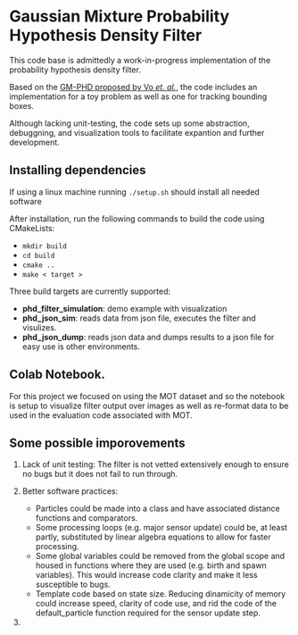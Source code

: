 # Gaussian Mixture Probability Hypothesis Density Filter

This code base is admittedly a work-in-progress implementation of the probability hypothesis density filter. 

Based on the <a href="http://citeseerx.ist.psu.edu/viewdoc/download?doi=10.1.1.148.7889&rep=rep1&type=pdf">GM-PHD proposed by Vo _et. al._</a>, the code includes an implementation for a toy problem as well as one for tracking bounding boxes. 

Although lacking unit-testing, the code sets up some abstraction, debuggning, and visualization tools to facilitate expantion and further development.

## Installing dependencies 

If using a linux machine running `./setup.sh` should install all needed software

After installation, run the following commands to build the code using CMakeLists: 
* `mkdir build`
* `cd build`
* `cmake ..`
* `make < target >`

Three build targets are currently supported: 
* __phd_filter_simulation__: demo example with visualization 
* __phd_json_sim__: reads data from json file, executes the filter and visulizes.
* __phd_json_dump__: reads json data and dumps results to a json file for easy use is other environments.


## Colab Notebook.
For this project we focused on using the MOT dataset and so the notebook is setup to visualize filter output over images as well as re-format data to be used in the evaluation code associated with MOT.


## Some possible imporovements

1. Lack of unit testing: The filter is not vetted extensively enough to ensure no bugs but it does not fail to run through.

2. Better software practices:
    * Particles could be made into a class and have associated distance functions and comparators.
    * Some processing loops (e.g. major sensor update) could be, at least partly, substituted by linear algebra equations to allow for faster processing.
    * Some global variables could be removed from the global scope and housed in functions where they are used (e.g. birth and spawn variables). This would increase code clarity and make it less susceptible to bugs.
    * Template code based on state size. Reducing dinamicity of memory could increase speed, clarity of code use, and rid the code of the default_particle function required for the sensor update step.


3. 

